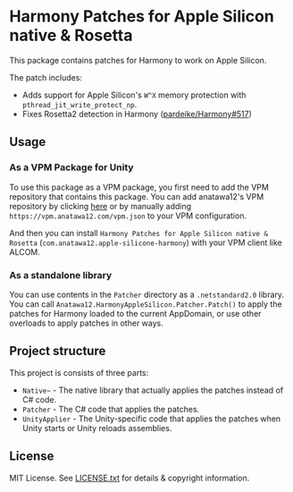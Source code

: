 # Harmony Patches for Apple Silicon native & Rosetta

This package contains patches for Harmony to work on Apple Silicon.

The patch includes:

- Adds support for Apple Silicon's `W^X` memory protection with `pthread_jit_write_protect_np`.
- Fixes Rosetta2 detection in Harmony ([pardeike/Harmony#517])

[pardeike/Harmony#517]: https://github.com/pardeike/Harmony/issues/517

## Usage

### As a VPM Package for Unity

To use this package as a VPM package, you first need to add the VPM repository that contains this package.
You can add anatawa12's VPM repository by clicking [here][anatawa12's VPM repository] 
or by manually adding `https://vpm.anatawa12.com/vpm.json` to your VPM configuration.

And then you can install `Harmony Patches for Apple Silicon native & Rosetta` (`com.anatawa12.apple-silicone-harmony`)
with your VPM client like ALCOM.

[anatawa12's VPM repository]: https://vpm.anatawa12.com/add-repo

### As a standalone library

You can use contents in the `Patcher` directory as a `.netstandard2.0` library.
You can call `Anatawa12.HarmonyAppleSilicon.Patcher.Patch()` to apply the patches for Harmony loaded to the current AppDomain,
or use other overloads to apply patches in other ways.

## Project structure

This project is consists of three parts:

- `Native~` - The native library that actually applies the patches instead of C# code.
- `Patcher` - The C# code that applies the patches.
- `UnityApplier` - The Unity-specific code that applies the patches when Unity starts or Unity reloads assemblies.

## License

MIT License. See [LICENSE.txt](LICENSE.txt) for details & copyright information.
